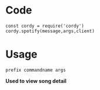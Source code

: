 # Code
```
const cordy = require('cordy')
cordy.spotify(message,args,client)
```
# Usage
```
prefix commandname args
```
**Used to view song detail**
